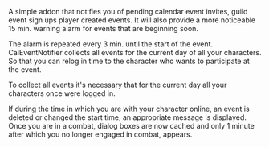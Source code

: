 A simple addon that notifies you of pending calendar event invites, guild event sign ups player created events.
It will also provide a more noticeable 15 min. warning alarm for events that are beginning soon.

The alarm is repeated every 3 min. until the start of the event. CalEventNotifier collects all events for the
current day of all your characters. So that you can relog in time to the character who wants to participate at the event.

To collect all events it's necessary that for the current day all your characters once were logged in.

If during the time in which you are with your character online, an event is deleted or changed the start time,
an appropriate message is displayed. Once you are in a combat, dialog boxes are now cached and only 1 minute after
which you no longer engaged in combat, appears.
